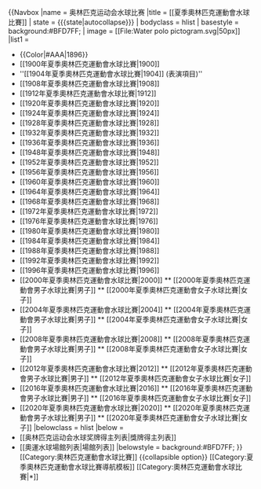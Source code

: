 {{Navbox
|name = 奥林匹克运动会水球比赛
|title = [[夏季奧林匹克運動會水球比賽]]
| state = {{{state|autocollapse}}}
| bodyclass = hlist
| basestyle = background:#BFD7FF;
| image = [[File:Water polo pictogram.svg|50px]]
|list1 = 
* {{Color|#AAA|1896}}
* [[1900年夏季奧林匹克運動會水球比賽|1900]]
* ''[[1904年夏季奧林匹克運動會水球比賽|1904]] (表演項目)''
* [[1908年夏季奧林匹克運動會水球比賽|1908]]
* [[1912年夏季奧林匹克運動會水球比賽|1912]]
* [[1920年夏季奧林匹克運動會水球比賽|1920]]
* [[1924年夏季奧林匹克運動會水球比賽|1924]]
* [[1928年夏季奧林匹克運動會水球比賽|1928]]
* [[1932年夏季奧林匹克運動會水球比賽|1932]]
* [[1936年夏季奧林匹克運動會水球比賽|1936]]
* [[1948年夏季奧林匹克運動會水球比賽|1948]]
* [[1952年夏季奧林匹克運動會水球比賽|1952]]
* [[1956年夏季奧林匹克運動會水球比賽|1956]]
* [[1960年夏季奧林匹克運動會水球比賽|1960]]
* [[1964年夏季奧林匹克運動會水球比賽|1964]]
* [[1968年夏季奧林匹克運動會水球比賽|1968]]
* [[1972年夏季奧林匹克運動會水球比賽|1972]]
* [[1976年夏季奧林匹克運動會水球比賽|1976]]
* [[1980年夏季奧林匹克運動會水球比賽|1980]]
* [[1984年夏季奧林匹克運動會水球比賽|1984]]
* [[1988年夏季奧林匹克運動會水球比賽|1988]]
* [[1992年夏季奧林匹克運動會水球比賽|1992]]
* [[1996年夏季奧林匹克運動會水球比賽|1996]]
* [[2000年夏季奧林匹克運動會水球比賽|2000]]
** [[2000年夏季奧林匹克運動會男子水球比賽|男子]]
** [[2000年夏季奧林匹克運動會女子水球比賽|女子]]
* [[2004年夏季奧林匹克運動會水球比賽|2004]]
** [[2004年夏季奧林匹克運動會男子水球比賽|男子]]
** [[2004年夏季奧林匹克運動會女子水球比賽|女子]]
* [[2008年夏季奧林匹克運動會水球比賽|2008]]
** [[2008年夏季奧林匹克運動會男子水球比賽|男子]]
** [[2008年夏季奧林匹克運動會女子水球比賽|女子]]
* [[2012年夏季奧林匹克運動會水球比賽|2012]]
** [[2012年夏季奧林匹克運動會男子水球比賽|男子]]
** [[2012年夏季奧林匹克運動會女子水球比賽|女子]]
* [[2016年夏季奧林匹克運動會水球比賽|2016]]
** [[2016年夏季奧林匹克運動會男子水球比賽|男子]]
** [[2016年夏季奧林匹克運動會女子水球比賽|女子]]
* [[2020年夏季奧林匹克運動會水球比賽|2020]]
** [[2020年夏季奧林匹克運動會男子水球比賽|男子]]
** [[2020年夏季奧林匹克運動會女子水球比賽|女子]]
|belowclass = hlist
|below = 
* [[奥林匹克运动会水球奖牌得主列表|獎牌得主列表]]
* [[奧運水球場館列表|場館列表]]
|belowstyle = background:#BFD7FF;
}}<includeonly>[[Category:奧林匹克運動會水球比賽]]</includeonly><noinclude>
{{collapsible option}}
[[Category:夏季奧林匹克運動會水球比賽導航模板]]
[[Category:奧林匹克運動會水球比賽|*]]
</noinclude>